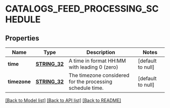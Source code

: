 # CATALOGS_FEED_PROCESSING_SCHEDULE

## Properties
Name | Type | Description | Notes
------------ | ------------- | ------------- | -------------
**time** | [**STRING_32**](STRING_32.md) | A time in format HH:MM with leading 0 (zero) | [default to null]
**timezone** | [**STRING_32**](STRING_32.md) | The timezone considered for the processing schedule time. | [default to null]

[[Back to Model list]](../README.md#documentation-for-models) [[Back to API list]](../README.md#documentation-for-api-endpoints) [[Back to README]](../README.md)


